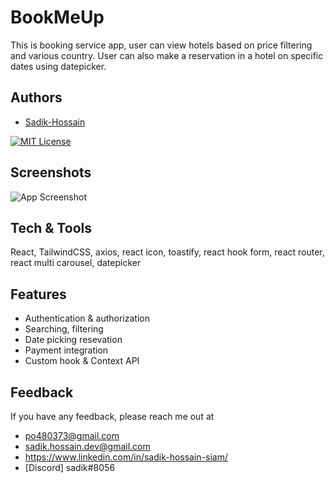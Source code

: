 # BookMeUp

This is booking service app, user can view hotels based on price filtering and various country. User can also make a reservation in a hotel on specific dates using datepicker.

## Authors

- [Sadik-Hossain](https://github.com/Sadik-Hossain)

[![MIT License](https://img.shields.io/badge/License-MIT-green.svg)](https://choosealicense.com/licenses/mit/)

## Screenshots

![App Screenshot](https://res.cloudinary.com/sadik-cloud/image/upload/v1664286936/git-proj-img/bookmeup_f5h6it.jpg)

## Tech & Tools

React, TailwindCSS, axios, react icon, toastify, react hook form, react router, react multi carousel, datepicker

## Features

- Authentication & authorization
- Searching, filtering
- Date picking resevation
- Payment integration
- Custom hook & Context API

## Feedback

If you have any feedback, please reach me out
at

- po480373@gmail.com
- sadik.hossain.dev@gmail.com
- https://www.linkedin.com/in/sadik-hossain-siam/
- [Discord] sadik#8056
